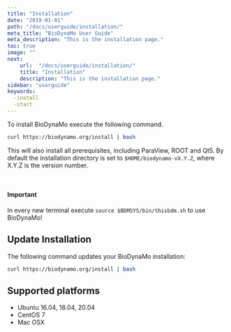 ```yaml
---
title: "Installation"
date: "2019-01-01"
path: "/docs/userguide/installation/"
meta_title: "BioDynaMo User Guide"
meta_description: "This is the installation page."
toc: true
image: ""
next:
    url:  "/docs/userguide/installation/"
    title: "Installation"
    description: "This is the installation page."
sidebar: "userguide"
keywords:
  -install
  -start
---
```


To install BioDynaMo execute the following command.

```bash
curl https://biodynamo.org/install | bash
```

This will also install all prerequisites, including ParaView, ROOT and Qt5.
By default the installation directory is set to `$HOME/biodynamo-vX.Y.Z`, where X.Y.Z is the version number.

<br/>

<a class="sbox" target="_blank" rel="noopener">
    <div class="sbox-content">
    	<h4><b>Important</b></h4>
    	<p>In every new terminal execute <code>source $BDMSYS/bin/thisbdm.sh</code> to use BioDynaMo!<br>
		</p>
    </div>
</a>

## Update Installation

The following command updates your BioDynaMo installation:

```bash
curl https://biodynamo.org/install | bash
```

## Supported platforms

*  Ubuntu 16.04, 18.04, 20.04
*  CentOS 7
*  Mac OSX
